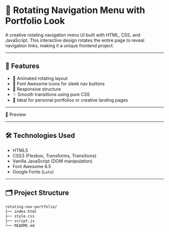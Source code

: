 # 🔄 Rotating Navigation Menu with Portfolio Look

A creative rotating navigation menu UI built with HTML, CSS, and JavaScript. This interactive design rotates the entire page to reveal navigation links, making it a unique frontend project.

---

## 🚀 Features

- 🎨 Animated rotating layout
- 🎯 Font Awesome icons for sleek nav buttons
- 📱 Responsive structure
- ✨ Smooth transitions using pure CSS
- 🧠 Ideal for personal portfolios or creative landing pages

---
📸 Preview





---

## 🛠️ Technologies Used

- HTML5
- CSS3 (Flexbox, Transforms, Transitions)
- Vanilla JavaScript (DOM manipulation)
- Font Awesome 6.5
- Google Fonts (`Lato`)

---

## 🗂️ Project Structure

```bash
rotating-nav-portfolio/
├── index.html
├── style.css
├── script.js
└── README.md
